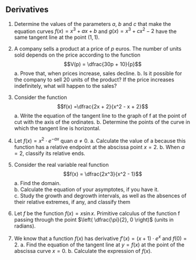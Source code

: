 ## Derivatives

1. Determine the values of the parameters $a$, $b$ and $c$ that make the equation curves $f(x) = x^3 + ax + b$ and $g(x) = x^3 + cx^2 - 2$ have the same tangent line at the point $(1, 1)$.

2. A company sells a product at a price of $p$ euros. The number of units sold depends on the price according to the function
$$V(p) = \dfrac{30p + 10}{p}$$
a. Prove that, when prices increase, sales decline.
b. Is it possible for the company to sell 20 units of the product? If the price increases indefinitely, what will happen to the sales?

3. Consider the function
$$f(x) =\dfrac{2x + 2}{x^2 - x + 2}$$
a. Write the equation of the tangent line to the graph of f at the point of cut with the axis of the ordinates.
b. Determine the points of the curve in which the tangent line is horizontal.

4. Let $f(x) = x^2 \cdot e^{-ax}$ quan $a \ne 0$.
a. Calculate the value of a because this function has a relative endpoint at the abscissa point $x = 2$.
b. When $a = 2$, classify its relative ends.

5. Consider the real variable real function
$$f(x) = \dfrac{2x^3}{x^2 - 1}$$
a. Find the domain.  
b. Calculate the equation of your asymptotes, if you have it.  
c. Study the growth and degrowth intervals, as well as the absences of their relative extremes, if any, and classify them

6. Let $f$ be the function $f(x) = x \sin x$. Primitive calculus of the function f passing through the point $\left( \dfrac{\pi}{2}, 0 \right)$ (units in radians).

7. We know that a function $f(x)$ has derivative $f'(x) = (x + 1) \cdot e^x$ and $f(0) = 2$.
a. Find the equation of the tangent line at $y = f(x)$ at the point of the abscissa curve $x = 0$.
b. Calculate the expression of $f(x)$.
<!--stackedit_data:
eyJoaXN0b3J5IjpbLTExNTUyMDQ1ODldfQ==
-->
